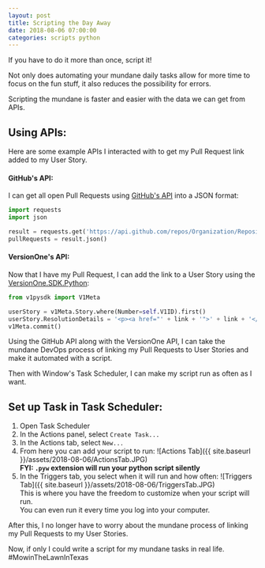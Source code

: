 ```yaml
---
layout: post
title: Scripting the Day Away
date: 2018-08-06 07:00:00
categories: scripts python
---
```


If you have to do it more than once, script it!  

Not only does automating your mundane daily tasks allow for more time to focus on the fun stuff, it also reduces the possibility for errors.

Scripting the mundane is faster and easier with the data we can get from APIs.

## Using APIs:

Here are some example APIs I interacted with to get my Pull Request link added to my User Story.

#### GitHub's API:

I can get all open Pull Requests using [GitHub's API](https://developer.github.com/v3/) into a JSON format:
```python
import requests
import json

result = requests.get('https://api.github.com/repos/Organization/Repository/pulls?state=open', auth=(username, password))
pullRequests = result.json()

```

#### VersionOne's API:

Now that I have my Pull Request, I can add the link to a User Story using the [VersionOne.SDK.Python](https://github.com/versionone/VersionOne.SDK.Python):
```python
from v1pysdk import V1Meta

userStory = v1Meta.Story.where(Number=self.V1ID).first()
userStory.ResolutionDetails = '<p><a href="' + link + '">' + link + '</p>'
v1Meta.commit()
```

Using the GitHub API along with the VersionOne API, I can take the mundane DevOps process of linking my Pull Requests to User Stories and make it automated with a script.

Then with Window's Task Scheduler, I can make my script run as often as I want.

## Set up Task in Task Scheduler:

1. Open Task Scheduler
1. In the Actions panel, select `Create Task...`
1. In the Actions tab, select `New...`
1. From here you can add your script to run:
![Actions Tab]({{ site.baseurl }}/assets/2018-08-06/ActionsTab.JPG)  
**FYI: `.pyw` extension will run your python script silently**
1. In the Triggers tab, you select when it will run and how often:
![Triggers Tab]({{ site.baseurl }}/assets/2018-08-06/TriggersTab.JPG)  
This is where you have the freedom to customize when your script will run.  
You can even run it every time you log into your computer.

After this, I no longer have to worry about the mundane process of linking my Pull Requests to my User Stories.

Now, if only I could write a script for my mundane tasks in real life. #MowinTheLawnInTexas